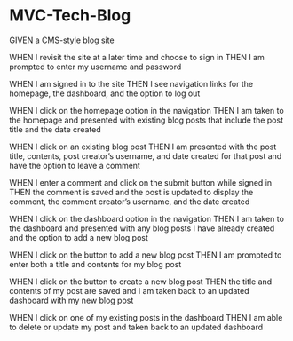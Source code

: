 # MVC-Tech-Blog

GIVEN a CMS-style blog site

<!-- WHEN I visit the site for the first time
THEN I am presented with the homepage, which includes existing blog posts if any have been posted; navigation links for the homepage and the dashboard; and the option to log in -->


<!-- WHEN I click on the homepage option
THEN I am taken to the homepage -->


<!-- WHEN I click on any other links in the navigation
THEN I am prompted to either sign up or sign in -->


<!-- WHEN I choose to sign up
THEN I am prompted to create a username and password -->


<!-- WHEN I click on the sign-up button
THEN my user credentials are saved and I am logged into the site -->


WHEN I revisit the site at a later time and choose to sign in
THEN I am prompted to enter my username and password


WHEN I am signed in to the site
THEN I see navigation links for the homepage, the dashboard, and the option to log out


WHEN I click on the homepage option in the navigation
THEN I am taken to the homepage and presented with existing blog posts that include the post title and the date created


WHEN I click on an existing blog post
THEN I am presented with the post title, contents, post creator’s username, and date created for that post and have the option to leave a comment


WHEN I enter a comment and click on the submit button while signed in
THEN the comment is saved and the post is updated to display the comment, the comment creator’s username, and the date created


WHEN I click on the dashboard option in the navigation
THEN I am taken to the dashboard and presented with any blog posts I have already created and the option to add a new blog post


WHEN I click on the button to add a new blog post
THEN I am prompted to enter both a title and contents for my blog post


WHEN I click on the button to create a new blog post
THEN the title and contents of my post are saved and I am taken back to an updated dashboard with my new blog post


WHEN I click on one of my existing posts in the dashboard
THEN I am able to delete or update my post and taken back to an updated dashboard


<!-- WHEN I click on the logout option in the navigation
THEN I am signed out of the site -->


<!-- WHEN I am idle on the site for more than a set time
THEN I am able to view comments but I am prompted to log in again before I can add, update, or delete comments -->
